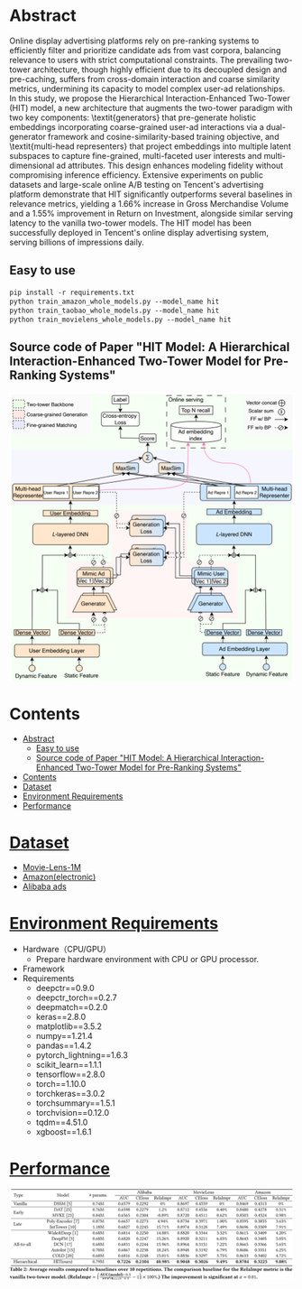 # Abstract
Online display advertising platforms rely on pre-ranking systems to efficiently filter and prioritize candidate ads from vast corpora, balancing relevance to users with strict computational constraints. The prevailing two-tower architecture, though highly efficient due to its decoupled design and pre-caching, suffers from cross-domain interaction and coarse similarity metrics, undermining its capacity to model complex user-ad relationships. In this study, we propose the Hierarchical Interaction-Enhanced Two-Tower (HIT) model, a new architecture that augments the two-tower paradigm with two key components: \textit{generators} that pre-generate holistic embeddings incorporating coarse-grained user-ad interactions via a dual-generator framework and cosine-similarity-based training objective, and \textit{multi-head representers} that project embeddings into multiple latent subspaces to capture fine-grained, multi-faceted user interests and multi-dimensional ad attributes. This design enhances modeling fidelity without compromising inference efficiency. Extensive experiments on public datasets and large-scale online A/B testing on Tencent's advertising platform demonstrate that HIT significantly outperforms several baselines in relevance metrics, yielding a 1.66\% increase in Gross Merchandise Volume and a 1.55\% improvement in Return on Investment, alongside similar serving latency to the vanilla two-tower models. The HIT model has been successfully deployed in Tencent's online display advertising system, serving billions of impressions daily.

## Easy to use
``` shell
pip install -r requirements.txt
python train_amazon_whole_models.py --model_name hit
python train_taobao_whole_models.py --model_name hit 
python train_movielens_whole_models.py --model_name hit  
```
## Source code of Paper "HIT Model: A Hierarchical Interaction-Enhanced Two-Tower Model for Pre-Ranking Systems" 
![avatar](./figure/model.png)
# Contents
- [Abstract](#abstract)
  - [Easy to use](#easy-to-use)
  - [Source code of Paper "HIT Model: A Hierarchical Interaction-Enhanced Two-Tower Model for Pre-Ranking Systems"](#source-code-of-paper-hit-model-a-hierarchical-interaction-enhanced-two-tower-model-for-pre-ranking-systems)
- [Contents](#contents)
- [Dataset](#dataset)
- [Environment Requirements](#environment-requirements)
- [Performance](#performance)


# [Dataset](#contents)

- [Movie-Lens-1M](https://grouplens.org/datasets/movielens/1m/)
- [Amazon(electronic)](https://jmcauley.ucsd.edu/data/amazon/)
- [Alibaba ads](https://tianchi.aliyun.com/dataset/dataDetail?dataId=56)

# [Environment Requirements](#contents)

- Hardware（CPU/GPU）
    - Prepare hardware environment with CPU or GPU processor.
- Framework
- Requirements
  - deepctr==0.9.0
  - deepctr_torch==0.2.7
  - deepmatch==0.2.0
  - keras==2.8.0
  - matplotlib==3.5.2
  - numpy==1.21.4
  - pandas==1.4.2
  - pytorch_lightning==1.6.3
  - scikit_learn==1.1.1
  - tensorflow==2.8.0
  - torch==1.10.0
  - torchkeras==3.0.2
  - torchsummary==1.5.1
  - torchvision==0.12.0
  - tqdm==4.51.0
  - xgboost==1.6.1
  
  
 # [Performance](#contents)
 ![avatar](./figure/performance.png)
